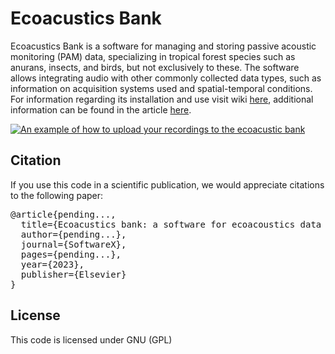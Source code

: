 
# Ecoacustics Bank
Ecoacustics Bank is a software for managing and storing passive acoustic monitoring (PAM) data, specializing in tropical forest species such as anurans, insects, and birds, but not exclusively to these. The software allows integrating audio with other commonly collected data types, such as information on acquisition systems used and spatial-temporal conditions. For information regarding its installation and use visit wiki [here](https://github.com/Bioacustica/Ecoacustic_bank/wiki), additional information can be found in the article [here](https://github.com/Bioacustica/Ecoacustic_bank/wiki).

[![An example of how to upload your recordings to the ecoacustic bank](https://github.com/Bioacustica/Ecoacustic_bank/assets/70040642/6e34ddd8-6b3b-4f38-a5f8-bf7ffc3a3e7a)](https://www.youtube.com/watch?v=eEiD5uM07AU)

## Citation

If you use this code in a scientific publication, we would appreciate citations to the following paper:

<pre>
@article{pending...,
  title={Ecoacustics bank: a software for ecoacoustics data management},
  author={pending...},
  journal={SoftwareX},
  pages={pending...},
  year={2023},
  publisher={Elsevier}
}
</pre>

## License
This code is licensed under GNU (GPL)
